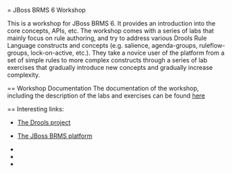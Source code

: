 = JBoss BRMS 6 Workshop

This is a workshop for JBoss BRMS 6. It provides an introduction into the core concepts, APIs, etc. The workshop comes with a series of labs that mainly focus on rule authoring, and try 
to address various Drools Rule Language constructs and concepts (e.g. salience, agenda-groups, ruleflow-groups, lock-on-active, etc.). They take a novice user of the platform from a set of 
simple rules to more complex constructs through a series of lab exercises that gradually introduce new concepts and gradually increase complexity.

== Workshop Documentation
The documentation of the workshop, including the description of the labs and exercises can be found [here](docs/jboss-brms-6-workshop.adoc)

== Interesting links:
* [The Drools project](http://www.drools.org)
* [The JBoss BRMS platform](http://www.redhat.com/en/technologies/jboss-middleware/business-rules)

*
*
*
